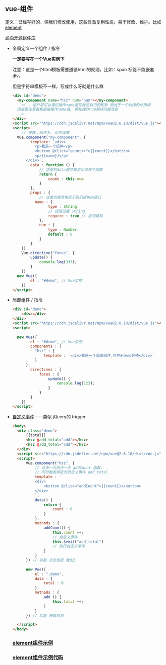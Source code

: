 ## vue-组件

定义：已经写好的，供我们修改使用，这些具备复用性高，易于修改、维护。比如 [element](https://element.eleme.cn/#/zh-CN/component/installation)

[滴滴开源组件库](https://didi.github.io/)

- 全局定义一个组件 / 指令

  **一定要写在一个Vue实例下**

  注意：这是一个html模板需要遵循html的规则，比如：span 标签不能嵌套 div，

  但是字符串模板不一样，写成什么呀就是什么样

  ```html
  <div id="demo">
  	<my-component name="hsz" num="num"></my-component>
      <!-- 用户层可以通过操作name属性改变自己的昵称 相当于一个封闭的作用域
  	但是要注意避免直接操作name值, 例如操作num那样间接改变
  	-->
  </div>
  <script src="https://cdn.jsdelivr.net/npm/vue@2.6.10/dist/vue.js"></script>
  <script>
      // 参数：组件名, 组件设置
  	Vue.component("my-component", {
          template: `<div>
  			<p>我是一个组件</p>
  			<button @click="count++">{{count}}</button>
      		<p>{{name}}</p>
      	</div>`,
          data : function () {
              // 这里的data属性规定必须是个函数
              return {
                  count : this.num
              }
          },
          props : {
              // 这里的属性相当于我们提供的接口
          	name : {
                  type : String,
                  // 权限设置 String
                  require : true // 必须填写
              },
              num : {
                  type : Number,
                  default : 0
              }
          }
      })
      Vue.directive("focus", {
          update() {
              console.log(333);
          }
      })
  	new Vue({
          el : "#demo", // Vue实例
      })
  </script>
  ```

- 局部组件 / 指令

  ```html
  <div id="demo">
      <div></div>
  </div>
  <script src="https://cdn.jsdelivr.net/npm/vue@2.6.10/dist/vue.js"></script>
  <script>
      
  	new Vue({
          el : "#demo", // Vue实例
          components : {
          	"hsz" : {
          		template : `<div>我是一个局部组件,只在#demo好使</div>`
      		}
      	},
          directives : {
              focus : {
                  update() {
                      console.log(123);
                  }
              }
          }
      })
  </script>
  ```

- [自定义事件](https://z826526354.github.io/myProject/vuejs/demo/shijian.html)——类似 jQuery的 trigger

  ```html
  <body>
  	<div class="demo">
  		{{total}}
  		<hsz @add_total="add"></hsz>
  		<hsz @add_total="add"></hsz>
  	</div>
  	<script src="https://cdn.jsdelivr.net/npm/vue@2.6.10/dist/vue.js"></script>
  	<script>
  		Vue.component("hsz", {
  			// 点击一次执行一次 addCount 函数，
  			// 同时触发绑定的自定义事件 add_total
  			template : `
  			<div>
  				<button @click="addCount">{{count}}</button>
  			</div>
  			`,
  			data() {
  				return {
  					count : 0
  				}
  			},
  			methods : {
  				addCount() {
  					this.count ++;
  					// 自定义事件
  					this.$emit("add_total")
  					// 执行自定义事件
  				}
  			}
  		}) // 功能 点击按钮 就加1
          
  		new Vue({
  			el : ".demo",
  			data : {
  				total : 0
  			},
  			methods : {
  				add () {
  					this.total ++;
  				}
  			}
  		}) // 功能 获取总和
  
  	</script>
  </body>
  ```

  ### [element组件示例](https://z826526354.github.io/myProject/vuejs/demo/element_tanchuang.html)

  ### [element组件示例代码](./demo/element_tanchuang.html)

